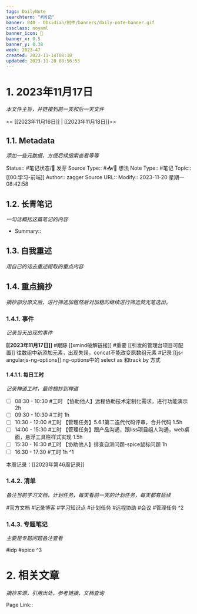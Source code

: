 ```yaml
---
tags: DailyNote
searchterm: "#周记"
banner: 040 - Obsidian/附件/banners/daily-note-banner.gif
cssclass: noyaml
banner_icon: 💌
banner_x: 0.5
banner_y: 0.38
week: 2023-47
created: 2023-11-14T08:18
updated: 2023-11-20 08:56:53
---
```


# 1. 2023年11月17日

_本文件主旨，并链接到前一天和后一天文件_

<< [[2023年11月16日]] | [[2023年11月18日]]>>

## 1.1. Metadata

_添加一些元数据，方便后续搜索查看等等_

Status:: #笔记状态/🌱 发芽
Source Type:: #📥/💭 想法 
Note Type:: #笔记
Topic:: [[00.学习-前端]]
Author:: zagger
Source URL::
Modify:: 2023-11-20 星期一 08:42:58

## 1.2. 长青笔记

_一句话概括这篇笔记的内容_

- Summary::

## 1.3. 自我重述

_用自己的话去重述提取的重点内容_

## 1.4. 重点摘抄

_摘抄部分原文后，进行筛选加粗然后对加粗的继续进行筛选荧光笔选出。_

### 1.4.1. 事件

_记录当天出现的事件_

**[[2023年11月17日]]** 
#跟踪 [[xmind破解链接]]
#重要 [[引发的管理台项目可配置]] 往数组中新添加元素，出现失误，concat不能改变原数组元素
#记录 [[js-angularjs-ng-options]] ng-options中的 select as 和track by 方式

#### 1.4.1.1. 每日工时

_记录禅道工时，最终摘抄到禅道_

- [ ] 08:30 - 10:30 #工时 【协助他人】远程协助技术定制化需求，进行功能演示 2h
- [ ] 09:30 - 10:30 #工时  1h
- [ ] 10:30 - 12:00 #工时 【管理任务】5.6.1第二迭代代码评审，合并代码 1.5h
- [ ] 14:00 - 15:30 #工时 【管理任务】跟产品沟通，跟liss项目组人沟通，web桌面，悬浮工具栏样式实现 1.5h
- [ ] 15:30 - 16:30 #工时 【协助他人】排查自测问题-spice鼠标问题 1h
- [ ] 16:30 - 17:30 #工时  1h
^1

本周记录：[[2023年第46周记录]]

### 1.4.2. 清单

_备注当前学习文档，计划任务，每天看前一天的计划任务，每天都有延续_

#官方文档 
#记录博客
#学习知识点
#计划任务
#远程协助
#会议 
#管理任务
^2

### 1.4.3. 专题笔记

_主要是专题问题备注查看_

#idp
#spice
^3

# 2. 相关文章

_摘抄来源，引用出处，参考链接，文档查询_

Page Link::

